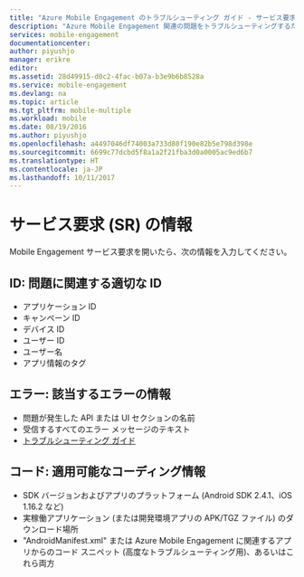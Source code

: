 ```yaml
---
title: "Azure Mobile Engagement のトラブルシューティング ガイド - サービス要求の情報"
description: "Azure Mobile Engagement 関連の問題をトラブルシューティングするためにサポート チームが必要とするサービス要求情報"
services: mobile-engagement
documentationcenter: 
author: piyushjo
manager: erikre
editor: 
ms.assetid: 28d49915-d0c2-4fac-b07a-b3e9b6b8528a
ms.service: mobile-engagement
ms.devlang: na
ms.topic: article
ms.tgt_pltfrm: mobile-multiple
ms.workload: mobile
ms.date: 08/19/2016
ms.author: piyushjo
ms.openlocfilehash: a4497046df74003a733d80f190e82b5e798d398e
ms.sourcegitcommit: 6699c77dcbd5f8a1a2f21fba3d0a0005ac9ed6b7
ms.translationtype: HT
ms.contentlocale: ja-JP
ms.lasthandoff: 10/11/2017
---
```

# <a name="service-request-sr-information"></a>サービス要求 (SR) の情報
Mobile Engagement  サービス要求を開いたら、次の情報を入力してください。

## <a name="ids-applicable-identifiers-related-to-your-issue"></a>ID: 問題に関連する適切な ID
* アプリケーション ID
* キャンペーン ID
* デバイス ID
* ユーザー ID
* ユーザー名
* アプリ情報のタグ

## <a name="errors-applicable-error-information"></a>エラー: 該当するエラーの情報
* 問題が発生した API または UI セクションの名前
* 受信するすべてのエラー メッセージのテキスト
* [トラブルシューティング ガイド](http://go.microsoft.com/fwlink/?LinkId=524382)

## <a name="code-applicable-coding-information"></a>コード: 適用可能なコーディング情報
* SDK バージョンおよびアプリのプラットフォーム (Android SDK 2.4.1、iOS 1.16.2 など)
* 実稼働アプリケーション (または開発環境アプリの APK/TGZ ファイル) のダウンロード場所
* "AndroidManifest.xml" または Azure Mobile Engagement に関連するアプリからのコード スニペット (高度なトラブルシューティング用)、あるいはこれら両方

